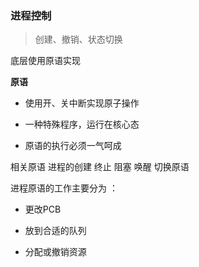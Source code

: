 ### 进程控制

>  创建、撤销、状态切换

底层使用原语实现

**原语**

- 使用开、关中断实现原子操作

- 一种特殊程序，运行在核心态

- 原语的执行必须一气呵成

相关原语
  进程的创建 终止 阻塞 唤醒 切换原语

 进程原语的工作主要分为 ：  

- 更改PCB

- 放到合适的队列

- 分配或撤销资源

